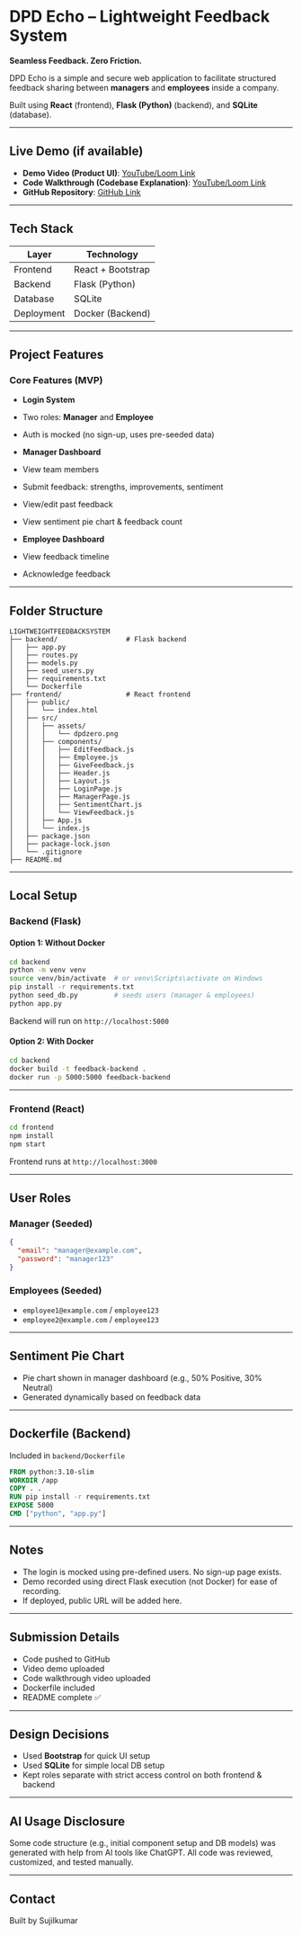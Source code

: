 #  DPD Echo – Lightweight Feedback System

**Seamless Feedback. Zero Friction.**

DPD Echo is a simple and secure web application to facilitate structured feedback sharing between **managers** and **employees** inside a company.

Built using **React** (frontend), **Flask (Python)** (backend), and **SQLite** (database).

---

##  Live Demo (if available)

-  **Demo Video (Product UI)**: [YouTube/Loom Link](#)
-  **Code Walkthrough (Codebase Explanation)**: [YouTube/Loom Link](#)
-  **GitHub Repository**: [GitHub Link](#)

---

##  Tech Stack

| Layer       | Technology        |
|-------------|-------------------|
| Frontend    | React + Bootstrap |
| Backend     | Flask (Python)    |
| Database    | SQLite            |
| Deployment  | Docker (Backend)  |

---

##  Project Features

### Core Features (MVP)

-  **Login System**
  - Two roles: **Manager** and **Employee**
  - Auth is mocked (no sign-up, uses pre-seeded data)

-  **Manager Dashboard**
  - View team members
  - Submit feedback: strengths, improvements, sentiment
  - View/edit past feedback
  - View sentiment pie chart & feedback count

-  **Employee Dashboard**
  - View feedback timeline
  - Acknowledge feedback

---

##  Folder Structure

```
LIGHTWEIGHTFEEDBACKSYSTEM
├── backend/                 # Flask backend
│   ├── app.py
│   ├── routes.py
│   ├── models.py
│   ├── seed_users.py
│   ├── requirements.txt
│   └── Dockerfile
├── frontend/                # React frontend
│   ├── public/
│   │   └── index.html
│   ├── src/
│   │   ├── assets/
│   │   │   └── dpdzero.png
│   │   ├── components/
│   │   │   ├── EditFeedback.js
│   │   │   ├── Employee.js
│   │   │   ├── GiveFeedback.js
│   │   │   ├── Header.js
│   │   │   ├── Layout.js
│   │   │   ├── LoginPage.js
│   │   │   ├── ManagerPage.js
│   │   │   ├── SentimentChart.js
│   │   │   └── ViewFeedback.js
│   │   ├── App.js
│   │   └── index.js
│   ├── package.json
│   ├── package-lock.json
│   └── .gitignore
├── README.md
```
---

## Local Setup

### Backend (Flask)

#### Option 1: Without Docker

```bash
cd backend
python -m venv venv
source venv/bin/activate  # or venv\Scripts\activate on Windows
pip install -r requirements.txt
python seed_db.py         # seeds users (manager & employees)
python app.py
```

Backend will run on `http://localhost:5000`

#### Option 2: With Docker

```bash
cd backend
docker build -t feedback-backend .
docker run -p 5000:5000 feedback-backend
```

---

### Frontend (React)

```bash
cd frontend
npm install
npm start
```

Frontend runs at `http://localhost:3000`

---

## User Roles

###  Manager (Seeded)
```json
{
  "email": "manager@example.com",
  "password": "manager123"
}
```

### Employees (Seeded)
- `employee1@example.com` / `employee123`
- `employee2@example.com` / `employee123`

---

##  Sentiment Pie Chart

- Pie chart shown in manager dashboard (e.g., 50% Positive, 30% Neutral)
- Generated dynamically based on feedback data

---

##  Dockerfile (Backend)

Included in `backend/Dockerfile`

```dockerfile
FROM python:3.10-slim
WORKDIR /app
COPY . .
RUN pip install -r requirements.txt
EXPOSE 5000
CMD ["python", "app.py"]
```

---

##  Notes

- The login is mocked using pre-defined users. No sign-up page exists.
- Demo recorded using direct Flask execution (not Docker) for ease of recording.
- If deployed, public URL will be added here.

---

## Submission Details

- Code pushed to GitHub
- Video demo uploaded
- Code walkthrough video uploaded
- Dockerfile included
- README complete ✅

---

## Design Decisions

- Used **Bootstrap** for quick UI setup
- Used **SQLite** for simple local DB setup
- Kept roles separate with strict access control on both frontend & backend

---

## AI Usage Disclosure

Some code structure (e.g., initial component setup and DB models) was generated with help from AI tools like ChatGPT. All code was reviewed, customized, and tested manually.

---

## Contact

Built by Sujilkumar 